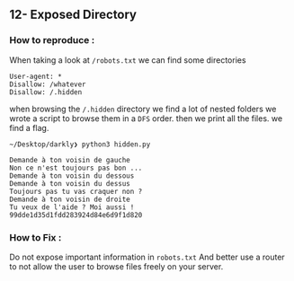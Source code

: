 ## 12- Exposed Directory
### How to reproduce :
When taking a look at `/robots.txt` we can find some directories
```
User-agent: *
Disallow: /whatever
Disallow: /.hidden
```
when browsing the `/.hidden` directory we find a lot of nested folders
we wrote a script to browse them in a `DFS` order.
then we print all the files.
we find a flag.
```
~/Desktop/darkly❯ python3 hidden.py

Demande à ton voisin de gauche
Non ce n'est toujours pas bon ...
Demande à ton voisin du dessous
Demande à ton voisin du dessus
Toujours pas tu vas craquer non ?
Demande à ton voisin de droite
Tu veux de l'aide ? Moi aussi !
99dde1d35d1fdd283924d84e6d9f1d820
```
### How to Fix :
Do not expose important information in `robots.txt`
And better use a router to not allow the user to browse files freely on your server.
